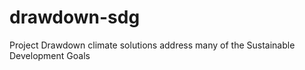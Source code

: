 # drawdown-sdg
Project Drawdown climate solutions address many of the Sustainable Development Goals
